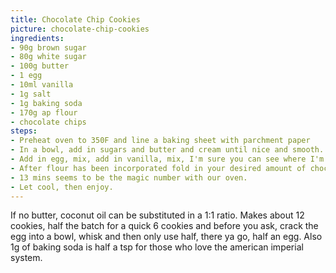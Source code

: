 ```yaml
---
title: Chocolate Chip Cookies
picture: chocolate-chip-cookies
ingredients:
- 90g brown sugar
- 80g white sugar
- 100g butter
- 1 egg
- 10ml vanilla
- 1g salt
- 1g baking soda
- 170g ap flour
- chocolate chips
steps:
- Preheat oven to 350F and line a baking sheet with parchment paper
- In a bowl, add in sugars and butter and cream until nice and smooth. If using a stand mixer you cream with a paddle, not a whisk.
- Add in egg, mix, add in vanilla, mix, I'm sure you can see where I'm going with this.
- After flour has been incorporated fold in your desired amount of chocolate chips and yes there is a limit, too many chocolate chips will stop the batter from cooking evenly so calm the fuck down. 
- 13 mins seems to be the magic number with our oven.
- Let cool, then enjoy. 
---
```


If no butter, coconut oil can be substituted in a 1:1 ratio.
Makes about 12 cookies, half the batch for a quick 6 cookies and before you ask, crack the egg into a bowl, whisk and then only use half, there ya go, half an egg.
Also 1g of baking soda is half a tsp for those who love the american imperial system. 

